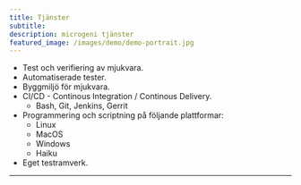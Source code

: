 ```yaml
---
title: Tjänster  
subtitle:
description: microgeni tjänster
featured_image: /images/demo/demo-portrait.jpg
---
```



* Test och verifiering av mjukvara.
* Automatiserade tester.
* Byggmiljö för mjukvara.
* CI/CD - Continous Integration / Continous Delivery.
    - Bash, Git, Jenkins, Gerrit
* Programmering och scriptning på följande plattformar:
    - Linux
    - MacOS
    - Windows
    - Haiku
* Eget testramverk.

---
